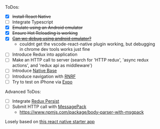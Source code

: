 ToDos:

- [x] ~~Install React Native~~
- [ ] Integrate Typescript
- [x] ~~Emulate using an Android emulator~~
- [x] ~~Ensure Hot Reloading is working~~
- [x] ~~[Can we debug using android emulator?](https://github.com/Microsoft/vscode-react-native)~~
  - couldnt get the vscode-react-native plugin working, but debugging in chrome dev tools works just fine
- [ ] Introduce Redux into application
- [ ] Make an HTTP call to server (search for 'HTTP redux', 'async redux actions', and 'redux api as middleware')
- [ ] Introduce [Native Base](https://nativebase.io/)
- [ ] Introduce navigation with [RNRF](http://docs.nativebase.io/docs/examples/navigation/RNRFBasicExample.html)
- [ ] Try to test on iPhone via [Expo](expo.io)

Advanced ToDos:
- [ ] Integrate [Redux Persist](https://github.com/rt2zz/redux-persist)
- [ ] Submit HTTP call with [MessagePack](https://msgpack.org/index.html)
  - https://www.npmjs.com/package/body-parser-with-msgpack

Losely based on [this react native starter app](https://github.com/mcnamee/react-native-starter-kit)
